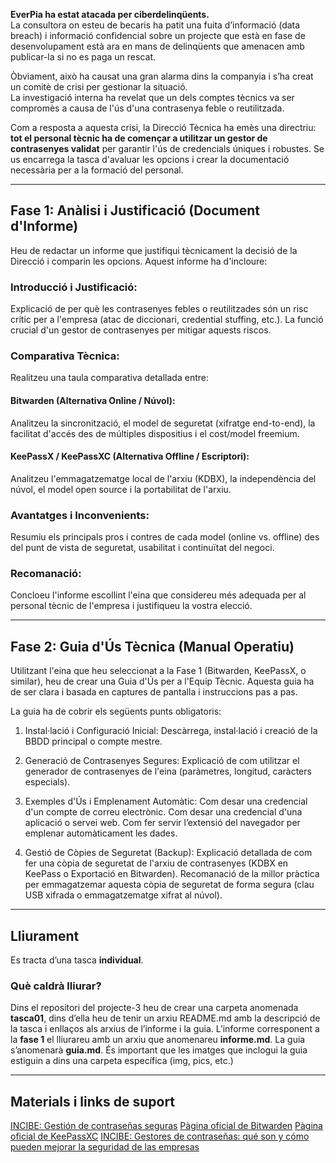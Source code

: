 **EverPia ha estat atacada per ciberdelinqüents.**  
La consultora on esteu de becaris ha patit una fuita d’informació (data breach) i informació confidencial sobre un projecte que està en fase de desenvolupament està ara en mans de delinqüents que amenacen amb publicar-la si no es paga un rescat.

Òbviament, això ha causat una gran alarma dins la companyia i s’ha creat un comitè de crisi per gestionar la situació.  
La investigació interna ha revelat que un dels comptes tècnics va ser compromès a causa de l'ús d'una contrasenya feble o reutilitzada.

Com a resposta a aquesta crisi, la Direcció Tècnica ha emès una directriu: **tot el personal tècnic ha de començar a utilitzar un gestor de contrasenyes validat** per garantir l'ús de credencials úniques i robustes. Se us encarrega la tasca d'avaluar les opcions i crear la documentació necessària per a la formació del personal.

---

## Fase 1: Anàlisi i Justificació (Document d'Informe)

Heu de redactar un informe que justifiqui tècnicament la decisió de la Direcció i comparin les opcions. Aquest informe ha d'incloure:

### Introducció i Justificació:
Explicació de per què les contrasenyes febles o reutilitzades són un risc crític per a l'empresa (atac de diccionari, credential stuffing, etc.).
La funció crucial d'un gestor de contrasenyes per mitigar aquests riscos.

### Comparativa Tècnica:

Realitzeu una taula comparativa detallada entre:

#### Bitwarden (Alternativa Online / Núvol):
Analitzeu la sincronització, el model de seguretat (xifratge end-to-end), la facilitat d'accés des de múltiples dispositius i el cost/model freemium.

#### KeePassX / KeePassXC (Alternativa Offline / Escriptori):
Analitzeu l'emmagatzematge local de l'arxiu (KDBX), la independència del núvol, el model open source i la portabilitat de l'arxiu.

### Avantatges i Inconvenients:
Resumiu els principals pros i contres de cada model (online vs. offline) des del punt de vista de seguretat, usabilitat i continuïtat del negoci.

### Recomanació:
Concloeu l'informe escollint l'eina que considereu més adequada per al personal tècnic de l'empresa i justifiqueu la vostra elecció.

---

## Fase 2: Guia d'Ús Tècnica (Manual Operatiu)

Utilitzant l'eina que heu seleccionat a la Fase 1 (Bitwarden, KeePassX, o similar), heu de crear una Guia d'Ús per a l'Equip Tècnic. Aquesta guia ha de ser clara i basada en captures de pantalla i instruccions pas a pas.

La guia ha de cobrir els següents punts obligatoris:

1. Instal·lació i Configuració Inicial: Descàrrega, instal·lació i creació de la BBDD principal o compte mestre.

2. Generació de Contrasenyes Segures: Explicació de com utilitzar el generador de contrasenyes de l'eina (paràmetres, longitud, caràcters especials).

3. Exemples d'Ús i Emplenament Automàtic:
Com desar una credencial d'un compte de correu electrònic.
Com desar una credencial d'una aplicació o servei web.
Com fer servir l’extensió del navegador per emplenar automàticament les dades.

4. Gestió de Còpies de Seguretat (Backup):
Explicació detallada de com fer una còpia de seguretat de l'arxiu de contrasenyes (KDBX en KeePass o Exportació en Bitwarden).
Recomanació de la millor pràctica per emmagatzemar aquesta còpia de seguretat de forma segura (clau USB xifrada o emmagatzematge xifrat al núvol).

---

## Lliurament

Es tracta d’una tasca **individual**.

### Què caldrà lliurar?

Dins el repositori del projecte-3 heu de crear una carpeta anomenada **tasca01**, dins d’ella heu de tenir un arxiu README.md amb la descripció de la tasca i enllaços als arxius de l’informe i la guia. L’informe corresponent a la **fase 1** el lliurareu amb un arxiu que anomenareu **informe.md**. La guia s’anomenarà **guia.md**. És important que les imatges que inclogui la guia estiguin a dins una carpeta específica (img, pics, etc.)

---

## Materials i links de suport

[INCIBE: Gestión de contraseñas seguras](https://www.incibe.es/protege-tu-empresa/blog/gestion-contrasenas-seguras)
[Pàgina oficial de Bitwarden](https://bitwarden.com)
[Pàgina oficial de KeePassXC](https://keepassxc.org)
[INCIBE: Gestores de contraseñas: qué son y cómo pueden mejorar la seguridad de las empresas](https://www.incibe.es/protege-tu-empresa/blog/gestores-contrasenas)

